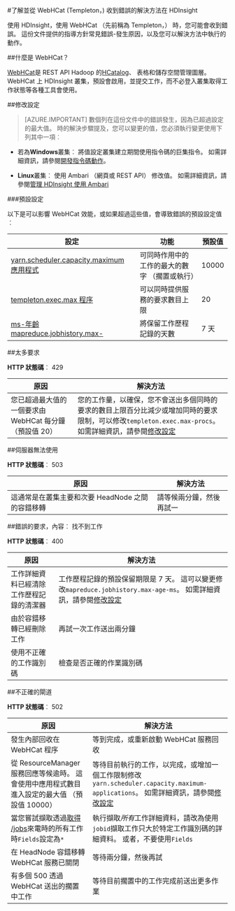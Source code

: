 <properties
 pageTitle="了解並在 HDInsight WebHCat 錯誤的解決方法"
 description="瞭解如何以瞭解常見錯誤所傳回的 WebHCat 上 HDInsight，以及如何解決方法。"
 services="hdinsight"
 documentationCenter=""
 authors="Blackmist"
 manager="jhubbard"
 editor="cgronlun"
 tags="azure-portal"/>

<tags
 ms.service="hdinsight"
 ms.devlang="na"
 ms.topic="article"
 ms.tgt_pltfrm="na"
 ms.workload="big-data"
 ms.date="09/27/2016"
 ms.author="larryfr"/>

#<a name="understand-and-resolve-errors-received-from-webhcat-templeton-on-hdinsight"></a>了解並從 WebHCat (Templeton，) 收到錯誤的解決方法在 HDInsight

使用 HDInsight，使用 WebHCat （先前稱為 Templeton，） 時，您可能會收到錯誤。 這份文件提供的指導方針常見錯誤-發生原因，以及您可以解決方法中執行的動作。

##<a name="what-is-webhcat"></a>什麼是 WebHCat？

[WebHCat](https://cwiki.apache.org/confluence/display/Hive/WebHCat)是 REST API Hadoop 的[HCatalog](https://cwiki.apache.org/confluence/display/Hive/HCatalog)、 表格和儲存空間管理圖層。 WebHCat 上 HDInsight 叢集，預設會啟用，並提交工作，而不必登入叢集取得工作狀態等各種工具會使用。

##<a name="modifying-configuration"></a>修改設定

> [AZURE.IMPORTANT] 數個列在這份文件中的錯誤發生，因為已超過設定的最大值。 時的解決步驟提及，您可以變更的值，您必須執行變更使用下列其中一項︰

* 若為**Windows**叢集︰ 將值設定叢集建立期間使用指令碼的巨集指令。 如需詳細資訊，請參閱[開發指令碼動作](hdinsight-hadoop-script-actions.md)。

* **Linux**叢集︰ 使用 Ambari （網頁或 REST API） 修改值。 如需詳細資訊，請參閱[管理 HDInsight 使用 Ambari](hdinsight-hadoop-manage-ambari.md)

###<a name="default-configuration"></a>預設設定

以下是可以影響 WebHCat 效能，或如果超過這些值，會導致錯誤的預設設定值︰

| 設定 | 功能 | 預設值 |
| ------- | ------------ | ------------- |
| [yarn.scheduler.capacity.maximum 應用程式][maximum-applications] | 可同時作用中的工作的最大的數字 （擱置或執行） | 10000 |
| [templeton.exec.max 程序][max-procs] | 可以同時提供服務的要求數目上限 | 20 |
| [ms-年齡 mapreduce.jobhistory.max-][max-age-ms] | 將保留工作歷程記錄的天數 | 7 天 |

##<a name="too-many-requests"></a>太多要求

**HTTP 狀態碼**︰ 429

| 原因 | 解決方法 |
| ----- | ---------- |
| 您已超過最大值的一個要求由 WebHCat 每分鐘 （預設值 20） | 您的工作量，以確保，您不會送出多個同時的要求的數目上限百分比減少或增加同時的要求限制，可以修改`templeton.exec.max-procs`。 如需詳細資訊，請參閱[修改設定](#modifying-configuration) |

##<a name="server-unavailable"></a>伺服器無法使用

**HTTP 狀態碼**︰ 503

| 原因 | 解決方法 |
| ---------------- | ------------------- |
| 這通常是在叢集主要和次要 HeadNode 之間的容錯移轉 | 請等候兩分鐘，然後再試一 |

##<a name="bad-request-content-could-not-find-job"></a>錯誤的要求，內容︰ 找不到工作

**HTTP 狀態碼**︰ 400

| 原因 | 解決方法 |
| ---------------- | ------------------- |
| 工作詳細資料已經清除工作歷程記錄的清潔器 | 工作歷程記錄的預設保留期限是 7 天。 這可以變更修改`mapreduce.jobhistory.max-age-ms`。 如需詳細資訊，請參閱[修改設定](#modifying-configuration) |
| 由於容錯移轉已經刪除工作 | 再試一次工作送出兩分鐘 |
| 使用不正確的工作識別碼 | 檢查是否正確的作業識別碼 |

##<a name="bad-gateway"></a>不正確的閘道

**HTTP 狀態碼**︰ 502

| 原因 | 解決方法 |
| ---------------- | ------------------- |
| 發生內部回收在 WebHCat 程序 | 等到完成，或重新啟動 WebHCat 服務回收 |
| 從 ResourceManager 服務回應等候逾時。 這會使用中應用程式數目進入設定的最大值 （預設值 10000） | 等待目前執行的工作，以完成，或增加一個工作限制修改`yarn.scheduler.capacity.maximum-applications`。 如需詳細資訊，請參閱[修改設定](#modifying-configuration)  |
| 當您嘗試擷取透過[取得 /jobs](https://cwiki.apache.org/confluence/display/Hive/WebHCat+Reference+Jobs)來電時的所有工作時`Fields`設定為`*` | 執行擷取*所有*工作詳細資料，請改為使用`jobid`擷取工作只大於特定工作識別碼的詳細資料。 或者，不要使用`Fields` |
| 在 HeadNode 容錯移轉 WebHCat 服務已關閉 | 等待兩分鐘，然後再試 |
| 有多個 500 透過 WebHCat 送出的擱置中工作 | 等待目前擱置中的工作完成前送出更多作業 |

[maximum-applications]: http://docs.hortonworks.com/HDPDocuments/HDP2/HDP-2.1.3/bk_system-admin-guide/content/setting_application_limits.html
[max-procs]: https://hive.apache.org/javadocs/hcat-r0.5.0/configuration.html
[max-age-ms]: http://docs.hortonworks.com/HDPDocuments/HDP2/HDP-2.0.6.0/ds_Hadoop/hadoop-mapreduce-client/hadoop-mapreduce-client-core/mapred-default.xml
 
